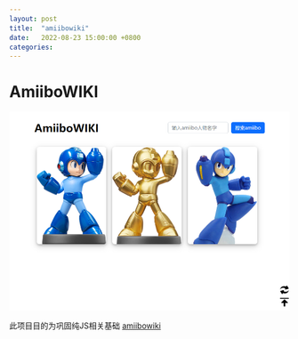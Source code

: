 ```yaml
---
layout: post
title:  "amiibowiki"
date:   2022-08-23 15:00:00 +0800
categories: 
---
```

# AmiiboWIKI

![AmiiboWIKI](https://github.com/moselikk/amiibowiki/raw/main/old/images/AmiiboWIKI.png)

此项目目的为巩固纯JS相关基础
[amiibowiki](http://amiibowiki.com/)
